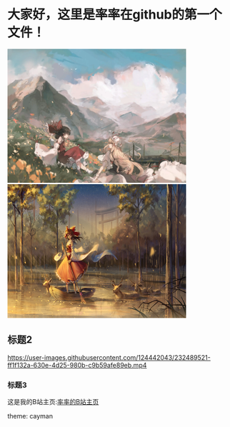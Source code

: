 # 大家好，这里是率率在github的第一个文件！
<img src="https://github.com/Marshall020830/marshall-2023.io/blob/main/pictures/%E5%A3%81%E7%BA%B8.jpg" alt="GENSOKYO" title="Gensokyo" width="400" height="300">    <img src="https://github.com/Marshall020830/marshall-2023.io/blob/main/pictures/gensokyo.jpg" alt="GENSOKYO" title="Gensokyo" width="400" height="300">

## 标题2

https://user-images.githubusercontent.com/124442043/232489521-ff1f132a-630e-4d25-980b-c9b59afe89eb.mp4

### 标题3
这是我的B站主页:[率率的B站主页](https://space.bilibili.com/388957500?spm_id_from=333.976.0.0)


theme: cayman
